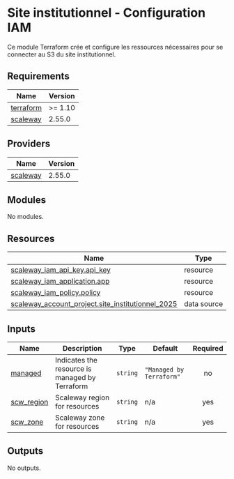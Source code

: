 # Site institutionnel - Configuration IAM

Ce module Terraform crée et configure les ressources nécessaires pour se connecter au S3 du site institutionnel.

<!-- BEGIN_TF_DOCS -->
## Requirements

| Name | Version |
|------|---------|
| <a name="requirement_terraform"></a> [terraform](#requirement\_terraform) | >= 1.10 |
| <a name="requirement_scaleway"></a> [scaleway](#requirement\_scaleway) | 2.55.0 |

## Providers

| Name | Version |
|------|---------|
| <a name="provider_scaleway"></a> [scaleway](#provider\_scaleway) | 2.55.0 |

## Modules

No modules.

## Resources

| Name | Type |
|------|------|
| [scaleway_iam_api_key.api_key](https://registry.terraform.io/providers/scaleway/scaleway/2.55.0/docs/resources/iam_api_key) | resource |
| [scaleway_iam_application.app](https://registry.terraform.io/providers/scaleway/scaleway/2.55.0/docs/resources/iam_application) | resource |
| [scaleway_iam_policy.policy](https://registry.terraform.io/providers/scaleway/scaleway/2.55.0/docs/resources/iam_policy) | resource |
| [scaleway_account_project.site_institutionnel_2025](https://registry.terraform.io/providers/scaleway/scaleway/2.55.0/docs/data-sources/account_project) | data source |

## Inputs

| Name | Description | Type | Default | Required |
|------|-------------|------|---------|:--------:|
| <a name="input_managed"></a> [managed](#input\_managed) | Indicates the resource is managed by Terraform | `string` | `"Managed by Terraform"` | no |
| <a name="input_scw_region"></a> [scw\_region](#input\_scw\_region) | Scaleway region for resources | `string` | n/a | yes |
| <a name="input_scw_zone"></a> [scw\_zone](#input\_scw\_zone) | Scaleway zone for resources | `string` | n/a | yes |

## Outputs

No outputs.
<!-- END_TF_DOCS -->
